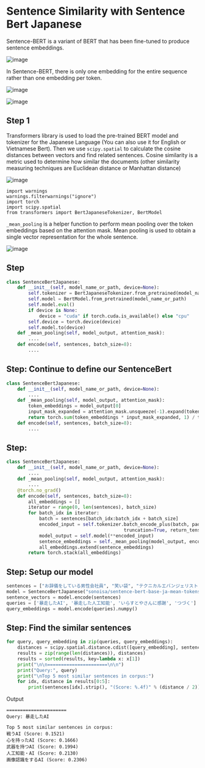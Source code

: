 # Sentence Similarity with Sentence Bert Japanese

Sentence-BERT is a variant of BERT that has been fine-tuned to produce sentence embeddings. 

![image](https://github.com/hughiephan/DPL/assets/16631121/a92de1fa-a508-41b4-b1ac-4d095c95df44)

In Sentence-BERT, there is only one embedding for the entire sequence rather than one embedding per token.

![image](https://github.com/hughiephan/DPL/assets/16631121/87de6fcc-7b0f-4b4b-8123-f927e915660f)

![image](https://github.com/hughiephan/DPL/assets/16631121/6d7c71e6-20ce-4f18-9bab-9dfbad29fa34)

## Step 1
Transformers library is used to load the pre-trained BERT model and tokenizer for the Japanese Language (You can also use it for English or Vietnamese Bert). 
Then we use `scipy.spatial` to calculate the cosine distances between vectors and find related sentences. Cosine similarity is a metric used to determine how similar the documents (other similarity measuring techniques are Euclidean distance or Manhattan distance)

![image](https://github.com/hughiephan/DPL/assets/16631121/714f3f61-e76e-42d4-91e9-c508d91485bb)

```
import warnings
warnings.filterwarnings("ignore")
import torch
import scipy.spatial
from transformers import BertJapaneseTokenizer, BertModel
```

`_mean_pooling` is a helper function to perform mean pooling over the token embeddings based on the attention mask. Mean pooling is used to obtain a single vector representation for the whole sentence.

![image](https://github.com/hughiephan/DPL/assets/16631121/45f9e2e1-2993-492d-9f89-733539533bb2)

## Step
```python
class SentenceBertJapanese:
    def __init__(self, model_name_or_path, device=None):
        self.tokenizer = BertJapaneseTokenizer.from_pretrained(model_name_or_path)
        self.model = BertModel.from_pretrained(model_name_or_path)
        self.model.eval()
        if device is None:
            device = "cuda" if torch.cuda.is_available() else "cpu"
        self.device = torch.device(device)
        self.model.to(device)
    def _mean_pooling(self, model_output, attention_mask):
        ....
    def encode(self, sentences, batch_size=8):
        ....
```

## Step: Continue to define our SentenceBert
```python
class SentenceBertJapanese:
    def __init__(self, model_name_or_path, device=None):
        ....
    def _mean_pooling(self, model_output, attention_mask):
        token_embeddings = model_output[0]
        input_mask_expanded = attention_mask.unsqueeze(-1).expand(token_embeddings.size()).float()
        return torch.sum(token_embeddings * input_mask_expanded, 1) / torch.clamp(input_mask_expanded.sum(1), min=1e-9)
    def encode(self, sentences, batch_size=8):
        ....
```

## Step:
```python
class SentenceBertJapanese:
    def __init__(self, model_name_or_path, device=None):
        ....
    def _mean_pooling(self, model_output, attention_mask):
        ....
    @torch.no_grad()
    def encode(self, sentences, batch_size=8):
        all_embeddings = []
        iterator = range(0, len(sentences), batch_size)
        for batch_idx in iterator:
            batch = sentences[batch_idx:batch_idx + batch_size]
            encoded_input = self.tokenizer.batch_encode_plus(batch, padding="longest", 
                                           truncation=True, return_tensors="pt").to(self.device)
            model_output = self.model(**encoded_input)
            sentence_embeddings = self._mean_pooling(model_output, encoded_input["attention_mask"]).to('cpu')
            all_embeddings.extend(sentence_embeddings)
        return torch.stack(all_embeddings)
```

## Step: Setup our model
```python
sentences = ["お辞儀をしている男性会社員", "笑い袋", "テクニカルエバンジェリスト（女性）", "戦うAI", "笑う男性（5段階）"]
model = SentenceBertJapanese("sonoisa/sentence-bert-base-ja-mean-tokens")
sentence_vectors = model.encode(sentences)
queries = ['暴走したAI', '暴走した人工知能', 'いらすとやさんに感謝', 'つづく']
query_embeddings = model.encode(queries).numpy()
```

## Step: Find the similar sentences
```python
for query, query_embedding in zip(queries, query_embeddings):
    distances = scipy.spatial.distance.cdist([query_embedding], sentence_vectors, metric="cosine")[0]
    results = zip(range(len(distances)), distances)
    results = sorted(results, key=lambda x: x[1])
    print("\n\n======================\n\n")
    print("Query:", query)
    print("\nTop 5 most similar sentences in corpus:")
    for idx, distance in results[0:5]:
        print(sentences[idx].strip(), "(Score: %.4f)" % (distance / 2))
```


Output
```
======================
Query: 暴走したAI

Top 5 most similar sentences in corpus:
戦うAI (Score: 0.1521)
心を持ったAI (Score: 0.1666)
武器を持つAI (Score: 0.1994)
人工知能・AI (Score: 0.2130)
画像認識をするAI (Score: 0.2306)
```
